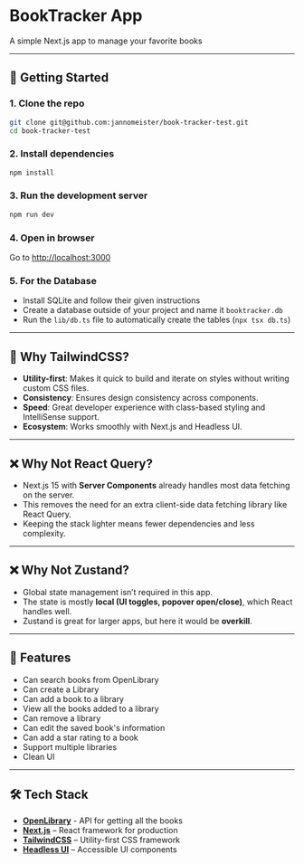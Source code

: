 # BookTracker App

A simple Next.js app to manage your favorite books

---

## 🚀 Getting Started

### 1. Clone the repo

```bash
git clone git@github.com:jannomeister/book-tracker-test.git
cd book-tracker-test
```

### 2. Install dependencies

```bash
npm install
```

### 3. Run the development server

```bash
npm run dev
```

### 4. Open in browser

Go to [http://localhost:3000](http://localhost:3000)

### 5. For the Database

- Install SQLite and follow their given instructions
- Create a database outside of your project and name it `booktracker.db`
- Run the `lib/db.ts` file to automatically create the tables (`npx tsx db.ts`)

---

## 🎨 Why TailwindCSS?

- **Utility-first**: Makes it quick to build and iterate on styles without writing custom CSS files.
- **Consistency**: Ensures design consistency across components.
- **Speed**: Great developer experience with class-based styling and IntelliSense support.
- **Ecosystem**: Works smoothly with Next.js and Headless UI.

---

## ❌ Why Not React Query?

- Next.js 15 with **Server Components** already handles most data fetching on the server.
- This removes the need for an extra client-side data fetching library like React Query.
- Keeping the stack lighter means fewer dependencies and less complexity.

---

## ❌ Why Not Zustand?

- Global state management isn’t required in this app.
- The state is mostly **local (UI toggles, popover open/close)**, which React handles well.
- Zustand is great for larger apps, but here it would be **overkill**.

---

## 🚀 Features

- Can search books from OpenLibrary
- Can create a Library
- Can add a book to a library
- View all the books added to a library
- Can remove a library
- Can edit the saved book's information
- Can add a star rating to a book
- Support multiple libraries
- Clean UI

---

## 🛠️ Tech Stack

- **[OpenLibrary](https://openlibrary.org/developers/api)** - API for getting all the books
- **[Next.js](https://nextjs.org/)** – React framework for production
- **[TailwindCSS](https://tailwindcss.com/)** – Utility-first CSS framework
- **[Headless UI](https://headlessui.dev/)** – Accessible UI components
